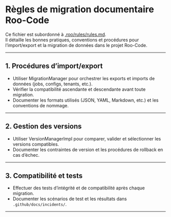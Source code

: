 # Règles de migration documentaire Roo-Code

Ce fichier est subordonné à [.roo/rules/rules.md](rules.md).  
Il détaille les bonnes pratiques, conventions et procédures pour l’import/export et la migration de données dans le projet Roo-Code.

---

## 1. Procédures d’import/export

- Utiliser MigrationManager pour orchestrer les exports et imports de données (jobs, configs, tenants, etc.).
- Vérifier la compatibilité ascendante et descendante avant toute migration.
- Documenter les formats utilisés (JSON, YAML, Markdown, etc.) et les conventions de nommage.

---

## 2. Gestion des versions

- Utiliser VersionManagerImpl pour comparer, valider et sélectionner les versions compatibles.
- Documenter les contraintes de version et les procédures de rollback en cas d’échec.

---

## 3. Compatibilité et tests

- Effectuer des tests d’intégrité et de compatibilité après chaque migration.
- Documenter les scénarios de test et les résultats dans `.github/docs/incidents/`.

---